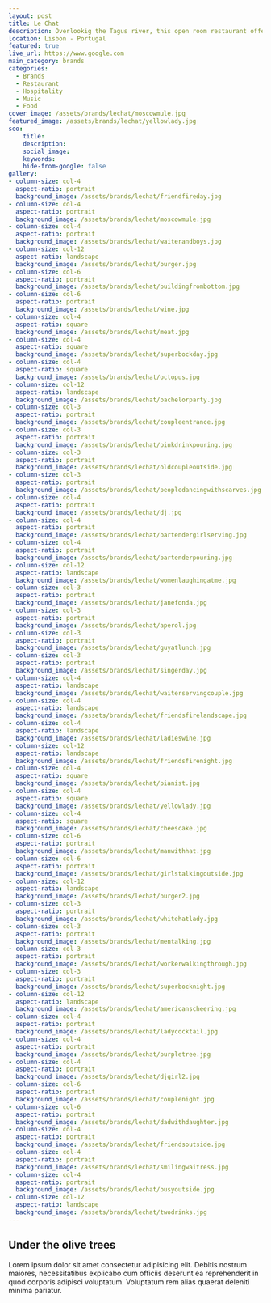 ```yaml
---
layout: post
title: Le Chat
description: Overlookig the Tagus river, this open room restaurant offers great views, food and atmosphere to its customers
location: Lisbon - Portugal
featured: true
live_url: https://www.google.com
main_category: brands
categories:
  - Brands
  - Restaurant
  - Hospitality
  - Music
  - Food
cover_image: /assets/brands/lechat/moscowmule.jpg
featured_image: /assets/brands/lechat/yellowlady.jpg
seo:
    title:
    description:
    social_image:
    keywords:
    hide-from-google: false 
gallery:
- column-size: col-4
  aspect-ratio: portrait
  background_image: /assets/brands/lechat/friendfireday.jpg
- column-size: col-4
  aspect-ratio: portrait
  background_image: /assets/brands/lechat/moscowmule.jpg
- column-size: col-4
  aspect-ratio: portrait
  background_image: /assets/brands/lechat/waiterandboys.jpg
- column-size: col-12
  aspect-ratio: landscape
  background_image: /assets/brands/lechat/burger.jpg
- column-size: col-6
  aspect-ratio: portrait
  background_image: /assets/brands/lechat/buildingfrombottom.jpg
- column-size: col-6
  aspect-ratio: portrait
  background_image: /assets/brands/lechat/wine.jpg
- column-size: col-4
  aspect-ratio: square
  background_image: /assets/brands/lechat/meat.jpg
- column-size: col-4
  aspect-ratio: square
  background_image: /assets/brands/lechat/superbockday.jpg
- column-size: col-4
  aspect-ratio: square
  background_image: /assets/brands/lechat/octopus.jpg
- column-size: col-12
  aspect-ratio: landscape
  background_image: /assets/brands/lechat/bachelorparty.jpg
- column-size: col-3
  aspect-ratio: portrait
  background_image: /assets/brands/lechat/coupleentrance.jpg
- column-size: col-3
  aspect-ratio: portrait
  background_image: /assets/brands/lechat/pinkdrinkpouring.jpg
- column-size: col-3
  aspect-ratio: portrait
  background_image: /assets/brands/lechat/oldcoupleoutside.jpg
- column-size: col-3
  aspect-ratio: portrait
  background_image: /assets/brands/lechat/peopledancingwithscarves.jpg
- column-size: col-4
  aspect-ratio: portrait
  background_image: /assets/brands/lechat/dj.jpg
- column-size: col-4
  aspect-ratio: portrait
  background_image: /assets/brands/lechat/bartendergirlserving.jpg
- column-size: col-4
  aspect-ratio: portrait
  background_image: /assets/brands/lechat/bartenderpouring.jpg
- column-size: col-12
  aspect-ratio: landscape
  background_image: /assets/brands/lechat/womenlaughingatme.jpg
- column-size: col-3
  aspect-ratio: portrait
  background_image: /assets/brands/lechat/janefonda.jpg
- column-size: col-3
  aspect-ratio: portrait
  background_image: /assets/brands/lechat/aperol.jpg
- column-size: col-3
  aspect-ratio: portrait
  background_image: /assets/brands/lechat/guyatlunch.jpg
- column-size: col-3
  aspect-ratio: portrait
  background_image: /assets/brands/lechat/singerday.jpg
- column-size: col-4
  aspect-ratio: landscape
  background_image: /assets/brands/lechat/waiterservingcouple.jpg
- column-size: col-4
  aspect-ratio: landscape
  background_image: /assets/brands/lechat/friendsfirelandscape.jpg
- column-size: col-4
  aspect-ratio: landscape
  background_image: /assets/brands/lechat/ladieswine.jpg
- column-size: col-12
  aspect-ratio: landscape
  background_image: /assets/brands/lechat/friendsfirenight.jpg
- column-size: col-4
  aspect-ratio: square
  background_image: /assets/brands/lechat/pianist.jpg
- column-size: col-4
  aspect-ratio: square
  background_image: /assets/brands/lechat/yellowlady.jpg
- column-size: col-4
  aspect-ratio: square
  background_image: /assets/brands/lechat/cheescake.jpg
- column-size: col-6
  aspect-ratio: portrait
  background_image: /assets/brands/lechat/manwithhat.jpg
- column-size: col-6
  aspect-ratio: portrait
  background_image: /assets/brands/lechat/girlstalkingoutside.jpg
- column-size: col-12
  aspect-ratio: landscape
  background_image: /assets/brands/lechat/burger2.jpg
- column-size: col-3
  aspect-ratio: portrait
  background_image: /assets/brands/lechat/whitehatlady.jpg
- column-size: col-3
  aspect-ratio: portrait
  background_image: /assets/brands/lechat/mentalking.jpg
- column-size: col-3
  aspect-ratio: portrait
  background_image: /assets/brands/lechat/workerwalkingthrough.jpg
- column-size: col-3
  aspect-ratio: portrait
  background_image: /assets/brands/lechat/superbocknight.jpg
- column-size: col-12
  aspect-ratio: landscape
  background_image: /assets/brands/lechat/americanscheering.jpg
- column-size: col-4
  aspect-ratio: portrait
  background_image: /assets/brands/lechat/ladycocktail.jpg
- column-size: col-4
  aspect-ratio: portrait
  background_image: /assets/brands/lechat/purpletree.jpg
- column-size: col-4
  aspect-ratio: portrait
  background_image: /assets/brands/lechat/djgirl2.jpg
- column-size: col-6
  aspect-ratio: portrait
  background_image: /assets/brands/lechat/couplenight.jpg
- column-size: col-6
  aspect-ratio: portrait
  background_image: /assets/brands/lechat/dadwithdaughter.jpg
- column-size: col-4
  aspect-ratio: portrait
  background_image: /assets/brands/lechat/friendsoutside.jpg
- column-size: col-4
  aspect-ratio: portrait
  background_image: /assets/brands/lechat/smilingwaitress.jpg
- column-size: col-4
  aspect-ratio: portrait
  background_image: /assets/brands/lechat/busyoutside.jpg
- column-size: col-12
  aspect-ratio: landscape
  background_image: /assets/brands/lechat/twodrinks.jpg
---
```


## Under the olive trees

Lorem ipsum dolor sit amet consectetur adipisicing elit. Debitis nostrum maiores, necessitatibus explicabo cum officiis deserunt ea reprehenderit in quod corporis adipisci voluptatum. Voluptatum rem alias quaerat deleniti minima pariatur.


